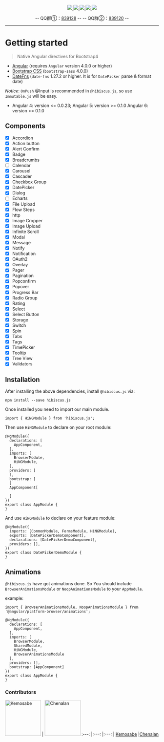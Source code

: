 <p align="center">
	<a target="_blank" href="https://www.mit-license.org">
		<img src="https://img.shields.io/badge/license-MIT-green.svg">
	</a>
	<a target="_blank" href="https://nodejs.org">
		<img src="https://img.shields.io/badge/node-%3E=8.0.0-brightgreen.svg">
	</a>
	<a target="_blank" href="https://www.npmjs.com">
		<img src="https://img.shields.io/badge/npm-%3E=7.0.0-green.svg">
	</a>
		<a target="_blank" href="https://eslint.org">
		<img src="https://img.shields.io/badge/eslint-%5E3.0.0-blue.svg">
	</a>
	<a target="_blank" href="https://travis-ci.org/aoju/hibiscus.js">
		<img src="https://travis-ci.org/aoju/hibiscus.js.svg?branch=master">
	</a>
</p>

<p align="center">
	-- QQ群①：<a href="https://shang.qq.com/wpa/qunwpa?idkey=17fadd02891457034c6536c984f0d7db29b73ea14c9b86bba39ce18ed7a90e18">839128</a> --
	-- QQ群②：<a href="https://shang.qq.com/wpa/qunwpa?idkey=c207666cbc107d03d368bde8fc15605bb883ebc482e28d440de149e3e2217460">839120</a> --
</p>

---

# Getting started 

> Native Angular directives for Bootstrap4


* [Angular](https://angular.io/) (requires `Angular` version 4.0.0 or higher)
* [Bootstrap CSS](http://getbootstrap.com/) (`bootstrap-sass` 4.0.0)
* [DateFns](https://date-fns.org/) (`date-fns` 1.27.2 or higher. It is for `DatePicker` parse & format date)

*Notice*: `OnPush` @Input is recommended in `@hibiscus.js`, so use `Immutable.js` will be easy.

* Angular 4: version <= 0.0.23; Angular 5: version >= 0.1.0  Angular 6: version >= 0.1.0 

## Components

- [x] Accordion
- [x] Action button
- [x] Alert Confirm
- [x] Badge
- [x] Breadcrumbs
- [ ] Calendar
- [x] Carousel
- [x] Cascader
- [x] Checkbox Group
- [x] DatePicker
- [x] Dialog
- [ ] Echarts
- [x] File Upload
- [x] Flow Steps
- [x] http
- [x] Image Cropper
- [x] Image Upload
- [x] Infinite Scroll
- [x] Modal
- [x] Message
- [x] Notify
- [x] Notification
- [x] OAuth2
- [x] Overlay
- [x] Pager
- [x] Pagination
- [x] Popconfirm
- [x] Popover
- [x] Progress Bar
- [x] Radio Group
- [x] Rating
- [x] Select
- [x] Select Button
- [x] Storage
- [x] Switch
- [x] Spin
- [x] Tabs
- [x] Tags
- [x] TimePicker
- [x] Tooltip
- [x] Tree View
- [x] Validators

## Installation

After installing the above dependencies, install `@hibiscus.js` via: 
  
    npm install --save hibiscus.js
  
Once installed you need to import our main module.

    import { HiNGModule } from 'hibiscus.js';
  
Then use `HiNGModule` to declare on your root module:

    
    @NgModule({
      declarations: [
        AppComponent,
      ],
      imports: [
        BrowserModule,
        HiNGModule,
      ],
      providers: [
      ],
      bootstrap: [
      ]
      AppComponent[
      
      ]
    })
    export class AppModule {
    }


And use `HiNGModule` to declare on your feature module:

    @NgModule({
      imports: [CommonModule, FormsModule, HiNGModule],
      exports: [DatePickerDemoComponent],
      declarations: [DatePickerDemoComponent],
      providers: [],
    })
    export class DatePickerDemoModule {
    }


## Animations

`@hibiscus.js` have got animations done. So You should include `BrowserAnimationsModule` or `NoopAnimationsModule` to your `AppModule`.

example:

    import { BrowserAnimationsModule, NoopAnimationsModule } from '@angular/platform-browser/animations';
    
    @NgModule({
      declarations: [
        AppComponent,
      ],
      imports: [
        BrowserModule,
        SharedModule,
        HiNGModule,
        BrowserAnimationsModule
      ],
      providers: [],
      bootstrap: [AppComponent]
    })
    export class AppModule {
    }
    
### Contributors
    
[<img alt="Kemosabe" src="https://avatars0.githubusercontent.com/u/5940699?s=460&v=4" width="117">](https://github.com/immrj) | [<img alt="Chenalan" src="https://avatars2.githubusercontent.com/u/7518753?s=460&v=4" width="117">](https://github.com/chenalan)
:---: |:---: |:---: |
[Kemosabe](https://github.com/immrj) |[Chenalan](https://github.com/chenalan)